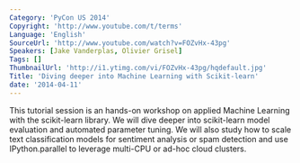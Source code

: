 ```yaml
---
Category: 'PyCon US 2014'
Copyright: 'http://www.youtube.com/t/terms'
Language: 'English'
SourceUrl: 'http://www.youtube.com/watch?v=FOZvHx-43pg'
Speakers: [Jake Vanderplas, Olivier Grisel]
Tags: []
ThumbnailUrl: 'http://i1.ytimg.com/vi/FOZvHx-43pg/hqdefault.jpg'
Title: 'Diving deeper into Machine Learning with Scikit-learn'
date: '2014-04-11'
---
```

This tutorial session is an hands-on workshop on applied Machine Learning with the scikit-learn library. We will dive deeper into scikit-learn model evaluation and automated parameter tuning. We will also study how to scale text classification models for sentiment analysis or spam detection and use IPython.parallel to leverage multi-CPU or ad-hoc cloud clusters.
